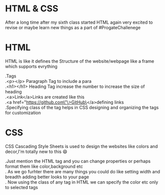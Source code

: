 # HTML & CSS
After a long time after my sixth class started HTML again very excited to revise or maybe learn new things as a part of #ProgateChallenege</br> 

# HTML

HTML is like it defines the Structure of the website/webpage like a frame which supports evrything</br>

.Tags</br>
.\<p\>\<\/p\> Paragraph Tag to include a para</br>
.\<h1\>\<\/h1\> Heading Tag increase the number to increase the size of heading</br>
.\<a\>Link\<\/a\>Links are created like this</br>
.\<a href\=\"https://github.com\"\>GitHub\<\/a\>defining links</br>
.Specifying class of the tag helps in CSS designing and organizing the tags for customization</br>


# CSS

CSS Cascading Style Sheets is used to design the websites like colors and decor,I'm totally new to this :smile:

.Just mention the HTML tag and you can change properties or perhaps format them like color,background etc</br>
. As we go furhter there are many things you could do like setting width and breadth adding better looks to your page</br>
. Now using the class of any tag in HTML we can specify the color etc only to selected tags</br>
